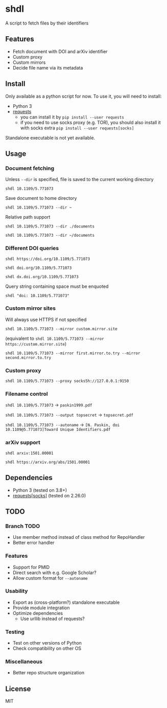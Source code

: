 # shdl

A script to fetch files by their identifiers

## Features

* Fetch document with DOI and arXiv identifier
* Custom proxy
* Custom mirrors
* Decide file name via its metadata

## Install

Only available as a python script for now. To use it, you will need to install:

* Python 3
* [requests](https://pypi.org/project/requests/ "PyPI page")
    * you can install it by `pip install --user requests`
    * if you need to use socks proxy (e.g. TOR), you should also install it with socks
      extra `pip install --user requests[socks]`

Standalone executable is not yet available.

## Usage

### Document fetching

Unless `--dir` is specified, file is saved to the current working directory

`shdl 10.1109/5.771073`

Save document to home directory

`shdl 10.1109/5.771073 --dir ~`

Relative path support

`shdl 10.1109/5.771073 --dir ./documents`

`shdl 10.1109/5.771073 --dir ~/documents`

### Different DOI queries

`shdl https://doi.org/10.1109/5.771073`

`shdl doi.org/10.1109/5.771073`

`shdl dx.doi.org/10.1109/5.771073`

Query string containing space must be enquoted

`shdl "doi: 10.1109/5.771073"`

### Custom mirror sites

Will always use HTTPS if not specified

`shdl 10.1109/5.771073 --mirror custom.mirror.site`

(equivalent to `shdl 10.1109/5.771073 --mirror https://custom.mirror.site`)

`shdl 10.1109/5.771073 --mirror first.mirror.to.try --mirror second.mirror.to.try`

### Custom proxy

`shdl 10.1109/5.771073 --proxy socks5h://127.0.0.1:9150`

### Filename control

`shdl 10.1109/5.771073` → `paskin1999.pdf`

`shdl 10.1109/5.771073 --output topsecret` → `topsecret.pdf`

`shdl 10.1109/5.771073 --autoname` → `[N. Paskin, doi 10.1109@5.771073]Toward Unique Identifiers.pdf`

### arXiv support

`shdl arxiv:1501.00001`

`shdl https://arxiv.org/abs/1501.00001`

## Dependencies

* Python 3 (tested on 3.8+)
* [requests[socks]](https://pypi.org/project/requests/ "PyPI page") (tested on 2.26.0)

## TODO

### Branch TODO

* Use member method instead of class method for RepoHandler
* Better error handler

### Features

* Support for PMID
* Direct search with e.g. Google Scholar?
* Allow custom format for `--autoname`

### Usability

* Export as (cross-platform?) standalone executable
* Provide module integration
* Optimize dependencies
    * Use urllib instead of requests?

### Testing

* Test on other versions of Python
* Check compatibility on other OS

### Miscellaneous

* Better repo structure organization

## License

MIT
